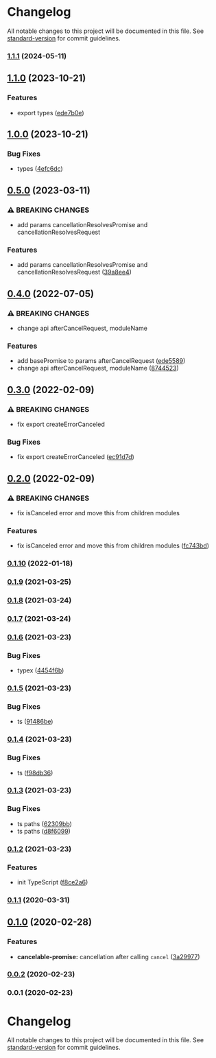 # Changelog

All notable changes to this project will be documented in this file. See [standard-version](https://github.com/conventional-changelog/standard-version) for commit guidelines.

### [1.1.1](https://github.com/Krivega/cancelable-promise/compare/v1.1.0...v1.1.1) (2024-05-11)

## [1.1.0](https://github.com/Krivega/cancelable-promise/compare/v1.0.0...v1.1.0) (2023-10-21)

### Features

- export types ([ede7b0e](https://github.com/Krivega/cancelable-promise/commit/ede7b0e8f4496d11128b05050a249b8b166259ee))

## [1.0.0](https://github.com/Krivega/cancelable-promise/compare/v0.5.0...v1.0.0) (2023-10-21)

### Bug Fixes

- types ([4efc6dc](https://github.com/Krivega/cancelable-promise/commit/4efc6dcb4f7ef198a2ac5d651b6b17cfe68e25ef))

## [0.5.0](https://github.com/Krivega/cancelable-promise/compare/v0.4.0...v0.5.0) (2023-03-11)

### ⚠ BREAKING CHANGES

- add params cancellationResolvesPromise and cancellationResolvesRequest

### Features

- add params cancellationResolvesPromise and cancellationResolvesRequest ([39a8ee4](https://github.com/Krivega/cancelable-promise/commit/39a8ee43568099ecf27ce59d3731b82af0af8067))

## [0.4.0](https://github.com/Krivega/cancelable-promise/compare/v0.3.0...v0.4.0) (2022-07-05)

### ⚠ BREAKING CHANGES

- change api afterCancelRequest, moduleName

### Features

- add basePromise to params afterCancelRequest ([ede5589](https://github.com/Krivega/cancelable-promise/commit/ede55894edc6be3eb3b6531574027e71f2651e5f))
- change api afterCancelRequest, moduleName ([8744523](https://github.com/Krivega/cancelable-promise/commit/87445233e7023a5c3f1141813f18dab4f3e55f7f))

## [0.3.0](https://github.com/Krivega/cancelable-promise/compare/v0.2.0...v0.3.0) (2022-02-09)

### ⚠ BREAKING CHANGES

- fix export createErrorCanceled

### Bug Fixes

- fix export createErrorCanceled ([ec91d7d](https://github.com/Krivega/cancelable-promise/commit/ec91d7d24c2bcc32961c66aea7dc48e9384a5f4f))

## [0.2.0](https://github.com/Krivega/cancelable-promise/compare/v0.1.10...v0.2.0) (2022-02-09)

### ⚠ BREAKING CHANGES

- fix isCanceled error and move this from children modules

### Features

- fix isCanceled error and move this from children modules ([fc743bd](https://github.com/Krivega/cancelable-promise/commit/fc743bdbc7928252f335f855510e6f07c2ec06b5))

### [0.1.10](https://github.com/Krivega/cancelable-promise/compare/v0.1.9...v0.1.10) (2022-01-18)

### [0.1.9](https://github.com/Krivega/cancelable-promise/compare/v0.1.8...v0.1.9) (2021-03-25)

### [0.1.8](https://github.com/Krivega/cancelable-promise/compare/v0.1.7...v0.1.8) (2021-03-24)

### [0.1.7](https://github.com/Krivega/cancelable-promise/compare/v0.1.6...v0.1.7) (2021-03-24)

### [0.1.6](https://github.com/Krivega/cancelable-promise/compare/v0.1.5...v0.1.6) (2021-03-23)

### Bug Fixes

- typex ([4454f6b](https://github.com/Krivega/cancelable-promise/commit/4454f6b998b7391ea605d20f8b00c12f2fea32d3))

### [0.1.5](https://github.com/Krivega/cancelable-promise/compare/v0.1.4...v0.1.5) (2021-03-23)

### Bug Fixes

- ts ([91486be](https://github.com/Krivega/cancelable-promise/commit/91486becd36e14788b2acef0ea2b64a71d341ffc))

### [0.1.4](https://github.com/Krivega/cancelable-promise/compare/v0.1.3...v0.1.4) (2021-03-23)

### Bug Fixes

- ts ([f98db36](https://github.com/Krivega/cancelable-promise/commit/f98db36418c08124c7fc740c2edc56a489872aeb))

### [0.1.3](https://github.com/Krivega/cancelable-promise/compare/v0.1.2...v0.1.3) (2021-03-23)

### Bug Fixes

- ts paths ([62309bb](https://github.com/Krivega/cancelable-promise/commit/62309bb0a0f2eb07a9d105675d3b79ec99bbc6ae))
- ts paths ([d8f6099](https://github.com/Krivega/cancelable-promise/commit/d8f6099677e3a90bc5ebc947f799ddbf88cd25f8))

### [0.1.2](https://github.com/Krivega/cancelable-promise/compare/v0.1.1...v0.1.2) (2021-03-23)

### Features

- init TypeScript ([f8ce2a6](https://github.com/Krivega/cancelable-promise/commit/f8ce2a6e302826a0dfe6df56b90176c95b80265c))

### [0.1.1](https://github.com/Krivega/cancelable-promise/compare/v0.1.0...v0.1.1) (2020-03-31)

## [0.1.0](https://github.com/Krivega/cancelable-promise/compare/v0.0.2...v0.1.0) (2020-02-28)

### Features

- **cancelable-promise:** cancellation after calling `cancel` ([3a29977](https://github.com/Krivega/cancelable-promise/commit/3a29977b7a27a243e505ff73c12d7eb2cc1a4377))

### [0.0.2](https://github.com/Krivega/cancelable-promise/compare/v0.0.1...v0.0.2) (2020-02-23)

### 0.0.1 (2020-02-23)

# Changelog

All notable changes to this project will be documented in this file. See [standard-version](https://github.com/conventional-changelog/standard-version) for commit guidelines.
